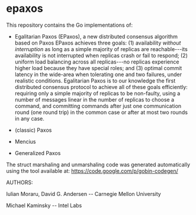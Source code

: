epaxos
======

This repository contains the Go implementations of:

* Egalitarian Paxos (EPaxos), a new distributed consensus algorithm based on
Paxos EPaxos achieves three goals: (1) availability *without interruption*
as long as a simple majority of replicas are reachable---its availability is not
interrupted when replicas crash or fail to respond; (2) uniform load balancing
across all replicas---no replicas experience higher load because they have
special roles; and (3) optimal commit latency in the wide-area when tolerating
one and two failures, under realistic conditions. Egalitarian Paxos is to our
knowledge the first distributed consensus protocol to achieve all of these goals
efficiently: requiring only a simple majority of replicas to be non-faulty,
using a number of messages linear in the number of replicas to choose a command,
and committing commands after just one communication round (one round trip) in
the common case or after at most two rounds in any case.

* (classic) Paxos

* Mencius

* Generalized Paxos


The struct marshaling and unmarshaling code was generated automatically using
the tool available at: https://code.google.com/p/gobin-codegen/


AUTHORS:

Iulian Moraru, David G. Andersen -- Carnegie Mellon University

Michael Kaminsky -- Intel Labs
